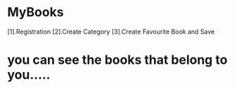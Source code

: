 # MyBooks
[1].Registration
[2].Create Category
[3].Create Favourite Book and Save
# you can see the books that belong to you.....
